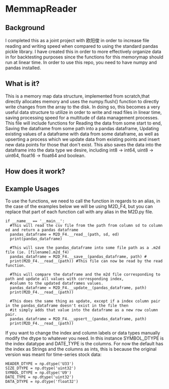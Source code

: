 # MemmapReader
## Background

I completed this as a joint project with 欧阳俊 in order to increase file reading and writing speed when compared to using the standard pandas pickle library. I have created this in order to more effectively organize data in for backtesting purposes since the functions for this memorymap should run at linear time. In order to use this repo, you need to have numpy and pandas installed.

## What is it?

This is a memory map data structure, implemented from scratch,that directly allocates memory and uses the numpy.flush() function to directly write changes from the array to the disk. In doing so, this becomes a very useful data structure to utilize in order to write and read files in linear time, saving processing speed for a multitude of data management processes. This file will include functions for Reading the data from some start to end, Saving the dataframe from some path into a pandas dataframe, Updating existing values of a dataframe with data from some dataframe, as well as upserting a process which we update data from existing points and insert new data points for those that don't exist. This also saves the data into the dataframe into the data type we desire, including int8 -> int64, uint8 -> uint64, float16 -> float64 and boolean.

## How does it work?

## Example Usages
To use the functions, we need to call the function in regards to an alias, in the case of the examples below we will be using M2D_F4, but you can replace that part of each function call with any alias in the M2D.py file.

```
if __name__ == '__main__':
  #This will read the csv file from the path from column sd to column ed and return a pandas dataframe
  pandas_dataframe = M2D_F4.__read__(path, sd, ed) 
  print(pandas_dataframe)

  #This will save the pandas_dataframe into some file path as a .m2d file (ie. [filename].m2d_f4)
  pandas_dataframe = M2D_F4.__save__(pandas_dataframe, path) #
  print(M2D_F4.__read__(path)) #This file can now be read by the read function.

  #This will compare the dataframe and the m2d file corresponding to path and update all values with corresponding index,
  #column to the updated dataframes values.
  pandas_dataframe = M2D_F4.__update__(pandas_dataframe, path) 
  print(M2D_F4.__read__(path))

  #This does the same thing as update, except if a index column pair in the pandas_dataframe doesn't exist in the file then
  #it simply adds that value into the dataframe as a new row column pair.
  pandas_dataframe = M2D_F4.__upsert__(pandas_dataframe, path)
  print(M2D_F4.__read__(path))
```

If you want to change the index and column labels or data types manually modify the dtype to whatever you need. In this instance SYMBOL_DTYPE is the index datatype and DATE_TYPE is the columns. For now the default has the index as Strings and the columns as ints, this is because the original version was meant for time-series stock data:

```
HEADER_DTYPE = np.dtype('U33')
SIZE_DTYPE = np.dtype('uint32')
SYMBOL_DTYPE = np.dtype('U9')
DATE_TYPE = np.dtype('uint32')
DATA_DTYPE = np.dtype('float32')
```

